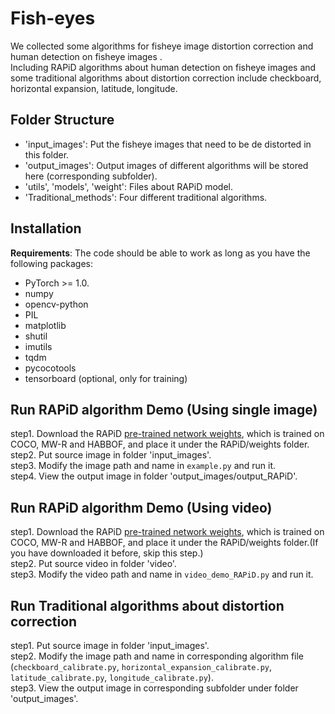 # Fish-eyes

We collected some algorithms for fisheye image distortion correction and human detection on fisheye images .  
Including RAPiD algorithms about human detection on fisheye images and some traditional algorithms about distortion correction include checkboard, horizontal expansion, latitude, longitude.

## Folder Structure

- 'input_images': Put the fisheye images that need to be de distorted in this folder.  
- 'output_images': Output images of different algorithms will be stored here (corresponding subfolder).  
- 'utils', 'models', 'weight': Files about RAPiD model.  
- 'Traditional_methods': Four different traditional algorithms.  


## Installation
**Requirements**:
The code should be able to work as long as you have the following packages:
- PyTorch >= 1.0. 
- numpy
- opencv-python  
- PIL
- matplotlib
- shutil
- imutils
- tqdm
- pycocotools
- tensorboard (optional, only for training)  

## Run RAPiD algorithm Demo (Using single image)  

step1. Download the RAPiD [pre-trained network weights](https://drive.google.com/file/d/1NX3EJMFViNu9nMuNRFSygjKzGhAfLBmL/view?usp=sharing), which is trained on COCO, MW-R and HABBOF, and place it under the RAPiD/weights folder.
step2. Put source image in folder 'input_images'.  
step3. Modify the image path and name in `example.py` and run it.  
step4. View the output image in folder 'output_images/output_RAPiD'.  


## Run RAPiD algorithm Demo (Using video)  
step1. Download the RAPiD [pre-trained network weights](https://drive.google.com/file/d/1NX3EJMFViNu9nMuNRFSygjKzGhAfLBmL/view?usp=sharing), which is trained on COCO, MW-R and HABBOF, and place it under the RAPiD/weights folder.(If you have downloaded it before, skip this step.)  
step2. Put source video in folder 'video'.  
step3. Modify the video path and name in `video_demo_RAPiD.py` and run it.  


## Run Traditional algorithms about distortion correction  

step1. Put source image in folder 'input_images'.  
step2. Modify the image path and name in corresponding algorithm file (`checkboard_calibrate.py`, `horizontal_expansion_calibrate.py`, `latitude_calibrate.py`, `longitude_calibrate.py`).  
step3. View the output image in corresponding subfolder under folder 'output_images'.
